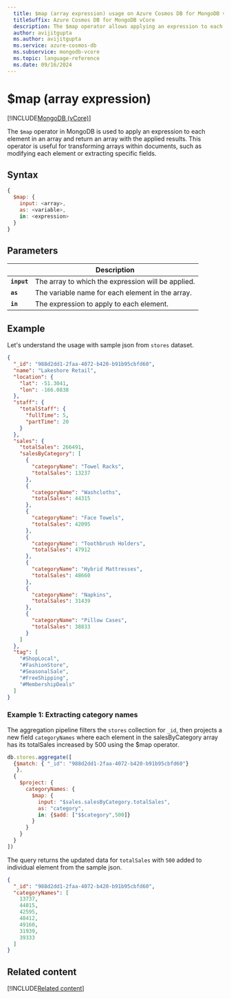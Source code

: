 ```yaml
---
  title: $map (array expression) usage on Azure Cosmos DB for MongoDB vCore
  titleSuffix: Azure Cosmos DB for MongoDB vCore
  description: The $map operator allows applying an expression to each element in an array.
  author: avijitgupta
  ms.author: avijitgupta
  ms.service: azure-cosmos-db
  ms.subservice: mongodb-vcore
  ms.topic: language-reference
  ms.date: 09/16/2024
---
```


# $map (array expression)

[!INCLUDE[MongoDB (vCore)](~/reusable-content/ce-skilling/azure/includes/cosmos-db/includes/appliesto-mongodb-vcore.md)]

The `$map` operator in MongoDB is used to apply an expression to each element in an array and return an array with the applied results. This operator is useful for transforming arrays within documents, such as modifying each element or extracting specific fields.

## Syntax

```javascript
{
  $map: {
    input: <array>,
    as: <variable>,
    in: <expression>
  }
}
```

## Parameters

| | Description |
| --- | --- |
| **`input`** | The array to which the expression will be applied. |
| **`as`** | The variable name for each element in the array. |
| **`in`** | The expression to apply to each element. |

## Example

Let's understand the usage with sample json from `stores` dataset.

```json
{
  "_id": "988d2dd1-2faa-4072-b420-b91b95cbfd60",
  "name": "Lakeshore Retail",
  "location": {
    "lat": -51.3041,
    "lon": -166.0838
  },
  "staff": {
    "totalStaff": {
      "fullTime": 5,
      "partTime": 20
    }
  },
  "sales": {
    "totalSales": 266491,
    "salesByCategory": [
      {
        "categoryName": "Towel Racks",
        "totalSales": 13237
      },
      {
        "categoryName": "Washcloths",
        "totalSales": 44315
      },
      {
        "categoryName": "Face Towels",
        "totalSales": 42095
      },
      {
        "categoryName": "Toothbrush Holders",
        "totalSales": 47912
      },
      {
        "categoryName": "Hybrid Mattresses",
        "totalSales": 48660
      },
      {
        "categoryName": "Napkins",
        "totalSales": 31439
      },
      {
        "categoryName": "Pillow Cases",
        "totalSales": 38833
      }
    ]
  },
  "tag": [
    "#ShopLocal",
    "#FashionStore",
    "#SeasonalSale",
    "#FreeShipping",
    "#MembershipDeals"
  ]
}
```

### Example 1: Extracting category names

The aggregation pipeline filters the `stores` collection for `_id`, then projects a new field `categoryNames` where each element in the salesByCategory array has its totalSales increased by 500 using the $map operator.

```javascript
db.stores.aggregate([
  {$match: { "_id": "988d2dd1-2faa-4072-b420-b91b95cbfd60"}
   },
  {
    $project: {
      categoryNames: {
        $map: {
          input: "$sales.salesByCategory.totalSales",
          as: "category",
          in: {$add: ["$$category",500]}
        }
      }
    }
  }
])
```

The query returns the updated data for `totalSales` with `500` added to individual element from the sample json.

```json
{
  "_id": "988d2dd1-2faa-4072-b420-b91b95cbfd60",
  "categoryNames": [
    13737,
    44815,
    42595,
    48412,
    49160,
    31939,
    39333
  ]
}
```

## Related content

[!INCLUDE[Related content](../includes/related-content.md)]

